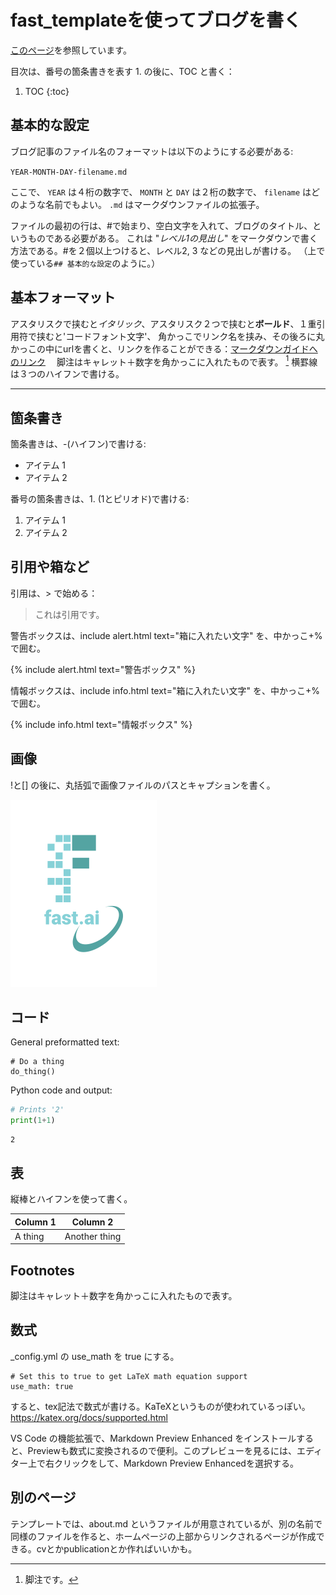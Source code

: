 # fast_templateを使ってブログを書く

[このページ](https://www.fast.ai/2020/01/16/fast_template/)を参照しています。

目次は、番号の箇条書きを表す 1. の後に、TOC と書く：

1. TOC
{:toc}

## 基本的な設定

ブログ記事のファイル名のフォーマットは以下のようにする必要がある:

`YEAR-MONTH-DAY-filename.md`

ここで、 `YEAR` は４桁の数字で、 `MONTH` と `DAY` は２桁の数字で、 `filename` はどのような名前でもよい。 `.md` はマークダウンファイルの拡張子。

ファイルの最初の行は、#で始まり、空白文字を入れて、ブログのタイトル、というものである必要がある。
これは "*レベル1の見出し*" をマークダウンで書く方法である。#を２個以上つけると、レベル2, 3 などの見出しが書ける。
（上で使っている`## 基本的な設定`のように。）

## 基本フォーマット

アスタリスクで挟むと*イタリック*、アスタリスク２つで挟むと**ボールド**、１重引用符で挟むと'コードフォント文字'、
角かっこでリンク名を挟み、その後ろに丸かっこの中にurlを書くと、リンクを作ることができる：[マークダウンガイドへのリンク](https://www.markdownguide.org/cheat-sheet/)　
脚注はキャレット＋数字を角かっこに入れたもので表す。 [^1]
横罫線は３つのハイフンで書ける。

---

## 箇条書き

箇条書きは、-(ハイフン)で書ける:

- アイテム 1
- アイテム 2

番号の箇条書きは、1. (1とピリオド)で書ける:

1. アイテム 1
1. アイテム 2

## 引用や箱など

引用は、> で始める：

> これは引用です。

警告ボックスは、include alert.html text="箱に入れたい文字" を、中かっこ+%で囲む。

{% include alert.html text="警告ボックス" %}

情報ボックスは、include info.html text="箱に入れたい文字" を、中かっこ+%で囲む。

{% include info.html text="情報ボックス" %}

## 画像

!と[] の後に、丸括弧で画像ファイルのパスとキャプションを書く。

![](/images/logo.png "fast.aiのロゴ")

## コード

General preformatted text:

    # Do a thing
    do_thing()

Python code and output:

```python
# Prints '2'
print(1+1)
```

    2

## 表

縦棒とハイフンを使って書く。

| Column 1 | Column 2 |
|-|-|
| A thing | Another thing |

## Footnotes

脚注はキャレット＋数字を角かっこに入れたもので表す。

[^1]: 脚注です。

## 数式

_config.yml の use_math を true にする。

    # Set this to true to get LaTeX math equation support
    use_math: true

すると、tex記法で数式が書ける。KaTeXというものが使われているっぽい。
https://katex.org/docs/supported.html

VS Code の機能拡張で、Markdown Preview Enhanced をインストールすると、Previewも数式に変換されるので便利。このプレビューを見るには、エディター上で右クリックをして、Markdown Preview Enhancedを選択する。


## 別のページ

テンプレートでは、about.md というファイルが用意されているが、別の名前で同様のファイルを作ると、ホームページの上部からリンクされるページが作成できる。cvとかpublicationとか作ればいいかも。
